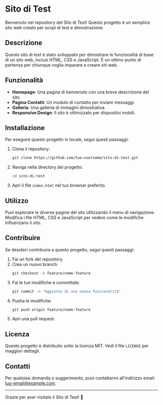 # Sito di Test

Benvenuto nel repository del Sito di Test! Questo progetto è un semplice sito web creato per scopi di test e dimostrazione.

## Descrizione

Questo sito di test è stato sviluppato per dimostrare le funzionalità di base di un sito web, inclusi HTML, CSS e JavaScript. È un ottimo punto di partenza per chiunque voglia imparare a creare siti web.

## Funzionalità

- **Homepage**: Una pagina di benvenuto con una breve descrizione del sito.
- **Pagina Contatti**: Un modulo di contatto per inviare messaggi.
- **Galleria**: Una galleria di immagini dimostrativa.
- **Responsive Design**: Il sito è ottimizzato per dispositivi mobili.

## Installazione

Per eseguire questo progetto in locale, segui questi passaggi:

1. Clona il repository:
    ```bash
    git clone https://github.com/tuo-username/sito-di-test.git
    ```

2. Naviga nella directory del progetto:
    ```bash
    cd sito-di-test
    ```

3. Apri il file `index.html` nel tuo browser preferito.

## Utilizzo

Puoi esplorare le diverse pagine del sito utilizzando il menu di navigazione. Modifica i file HTML, CSS e JavaScript per vedere come le modifiche influenzano il sito.

## Contribuire

Se desideri contribuire a questo progetto, segui questi passaggi:

1. Fai un fork del repository.
2. Crea un nuovo branch:
    ```bash
    git checkout -b feature/nome-feature
    ```
3. Fai le tue modifiche e committale:
    ```bash
    git commit -m "Aggiunta di una nuova funzionalità"
    ```
4. Pusha le modifiche:
    ```bash
    git push origin feature/nome-feature
    ```
5. Apri una pull request.

## Licenza

Questo progetto è distribuito sotto la licenza MIT. Vedi il file `LICENSE` per maggiori dettagli.

## Contatti

Per qualsiasi domanda o suggerimento, puoi contattarmi all'indirizzo email: tuo-email@example.com.

---

Grazie per aver visitato il Sito di Test! 🎉
